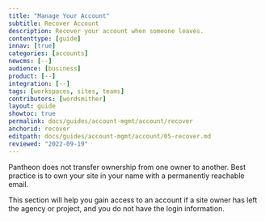 ```yaml
---
title: "Manage Your Account"
subtitle: Recover Account
description: Recover your account when someone leaves.
contenttype: [guide]
innav: [true]
categories: [accounts]
newcms: [--]
audience: [business]
product: [--]
integration: [--]
tags: [workspaces, sites, teams]
contributors: [wordsmither]
layout: guide
showtoc: true
permalink: docs/guides/account-mgmt/account/recover
anchorid: recover
editpath: docs/guides/account-mgmt/account/05-recover.md
reviewed: "2022-09-19"
---
```


Pantheon does not transfer ownership from one owner to another. Best practice is to own your site in your name with a permanently reachable email.

This section will help you gain access to an account if a site owner has left the agency or project, and you do not have the login information.

<Partial file="recover-account-after-owner-leaves.md" />

